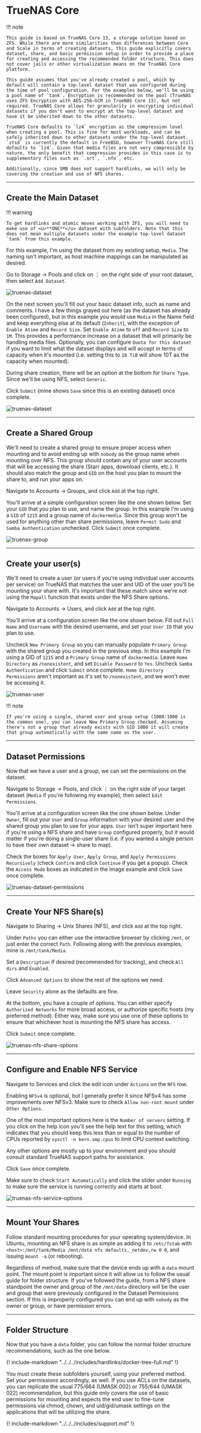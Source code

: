 # TrueNAS Core

!!! note

    This guide is based on TrueNAS Core 13, a storage solution based on ZFS. While there are more similarities than differences between Core and Scale in terms of creating datasets, this guide explicitly covers dataset, share, and basic permission setup in order to provide a place for creating and accessing the recommended folder structure. This does not cover jails or other virtualization means on the TrueNAS Core platform.

    This guide assumes that you've already created a pool, which by default will contain a top-level dataset that was configured during the time of pool configuration. For the examples below, we'll be using a pool name of `tank`. Encryption is recommended on the pool (TrueNAS uses ZFS Encryption with AES-256-GCM in TrueNAS Core 13), but not required. TrueNAS Core allows for granularity in encrypting individual datasets if you don't want to encrypt at the top-level dataset and have it be inherited down to the other datasets.

    TrueNAS Core defaults to `lz4` encryption as the compression level when creating a pool. This is fine for most workloads, and can be safely inherited down to other datasets under the top-level dataset. `ztsd` is currently the default in FreeBSD, however TrueNAS Core still defaults to `lz4`. Given that media files are not very compressible by nature, the only benefit that compression provides in this case is to supplementary files such as `.srt`, `.nfo`, etc.

    Additionally, since SMB does not support hardlinks, we will only be covering the creation and use of NFS shares.

------

## Create the Main Dataset

!!! warning

    To get hardlinks and atomic moves working with ZFS, you will need to make use of <u>**ONE**</u> dataset with subfolders. Note that this does not mean multiple datasets under the example top-level dataset `tank` from this example.

For this example, I'm using the dataset from my existing setup, `Media`. The naming isn't important, as host machine mappings can be manipulated as desired.

Go to Storage -> Pools and click on ⋮ on the right side of your root dataset, then select `Add Dataset`.

![truenas-dataset](images/truenas-create-dataset.png)

On the next screen you'll fill out your basic dataset info, such as name and comments. I have a few things grayed out here (as the dataset has already been configured), but in this example you would use `Media` in the Name field and keep everything else at its default (`Inherit`), with the exception of `Enable Atime` and `Record Size`. Set `Enable Atime` to `off` and `Record Size` to `1M`. This provides a performance increase on a dataset that will primarily be handling media files. Optionally, you can configure `Quota for this dataset` if you want to limit what the dataset displays and will accept in terms of capacity when it's mounted (i.e. setting this to `10 TiB` will show 10T as the capacity when mounted).

During share creation, there will be an option at the bottom for `Share Type`. Since we'll be using NFS, select `Generic`.

Click `Submit` (mine shows `Save` since this is an existing dataset) once complete.

![truenas-dataset](images/truenas-dataset-options.png)

------

## Create a Shared Group

We'll need to create a shared group to ensure proper access when mounting and to avoid ending up with `nobody` as the group name when mounting over NFS. This group should contain any of your user accounts that will be accessing the share (Starr apps, download clients, etc.). It should also match the group and `GID` on the host you plan to mount the share to, and run your apps on.

Navigate to Accounts -> Groups, and click `Add` at the top right.

You'll arrive at a simple configuration screen like the one shown below. Set your `GID` that you plan to use, and name the group. In this example I'm using a `GID` of `1215` and a group name of `dockermedia`. Since this group won't be used for anything other than share permissions, leave `Permit Sudo` and `Samba Authentication` unchecked. Click `Submit` once complete.

![truenas-group](images/truenas-group-options.png)

------

## Create your user(s)

We'll need to create a user (or users if you're using individual user accounts per service) on TrueNAS that matches the user and UID of the user you'll be mounting your share with. It's important that these match since we're not using the `Mapall` function that exists under the NFS Share options.

Navigate to Accounts -> Users, and click `Add` at the top right.

You'll arrive at a configuration screen like the one shown below. Fill out `Full Name` and `Username` with the desired username, and set your `User ID` that you plan to use.

Uncheck `New Primary Group` so you can manually populate `Primary Group` with the shared group you created in the previous step. In this example I'm using a GID of `1215` and a `Primary Group` name of `dockermedia`. Leave `Home Directory` as `/nonexistent`, and set `Disable Password` to `Yes`. Uncheck `Samba Authentication` and click `Submit` once complete. `Home Directory Permissions` aren't important as it's set to `/nonexistent`, and we won't ever be accessing it.

![truenas-user](images/truenas-user-options.png)

!!! note

    If you're using a single, shared user and group setup (1000:1000 is the common one), you can leave New Primary Group checked. Assuming there's not a group that already exists with GID 1000 it will create that group automatically with the same name as the user.

------

## Dataset Permissions

Now that we have a user and a group, we can set the permissions on the dataset.

Navigate to Storage -> Pools, and click ⋮ on the right side of your target dataset (`Media` if you're following my example), then select `Edit Permissions`.

You'll arrive at a configuration screen like the one shown below. Under `Owner`, fill out your `User` and `Group` information with your desired user and the shared group you plan to use for your apps. `User` isn't super important here if you're using a NFS share and have `Group` configured properly, but it would matter if you're doing a single-user share (i.e. if you wanted a single person to have their own dataset -> share to map).

Check the boxes for `Apply User`, `Apply Group`, and `Apply Permissions Recursively` (check `Confirm` and click `Continue` if you get a popup). Check the `Access Mode` boxes as indicated in the image example and click `Save` once complete.

![truenas-dataset-permissions](images/truenas-dataset-permissions.png)

------

## Create Your NFS Share(s)

Navigate to Sharing -> Unix Shares (NFS), and click `Add` at the top right.

Under `Paths` you can either use the interactive browser by clicking `/mnt`, or just enter the correct `Path`. Following along with the previous examples, mine is `/mnt/tank/Media`.

Set a `Description` if desired (recommended for tracking), and check `All dirs` and `Enabled`.

Click `Advanced Options` to show the rest of the options we need.

Leave `Security` alone as the defaults are fine.

At the bottom, you have a couple of options. You can either specify `Authorized Networks` for more broad access, or authorize specific hosts (my preferred method). Either way, make sure you use one of these options to ensure that whichever host is mounting the NFS share has access.

Click `Submit` once complete.

![truenas-nfs-share-options](images/truenas-nfs-share-options.png)

------

## Configure and Enable NFS Service

Navigate to Services and click the edit icon under `Actions` on the `NFS` row.

Enabling `NFSv4` is optional, but I generally prefer it since NFSv4 has some improvements over NFSv3. Make sure to check `Allow non-root mount` under `Other Options`.

One of the most important options here is the `Number of servers` setting. If you click on the help icon you'll see the help text for this setting, which indicates that you should keep this less than or equal to the number of CPUs reported by `sysctl -n kern.smp.cpus` to limit CPU context switching.

Any other options are mostly up to your environment and you should consult standard TrueNAS support paths for assistance.

Click `Save` once complete.

Make sure to check `Start Automatically` and click the slider under `Running` to make sure the service is running correctly and starts at boot.

![truenas-nfs-service-options](images/truenas-nfs-service-options.png)

------

## Mount Your Shares

Follow standard mounting procedures for your operating system/device. In Ubuntu, mounting an NFS share is as simple as adding it to `/etc/fstab` with `<host>:/mnt/tank/Media /mnt/data nfs defaults,_netdev,rw 0 0`, and issuing `mount -a` (or rebooting).

Regardless of method, make sure that the device ends up with a `data` mount point. The mount point is important since it will allow us to follow the usual guide for folder structure. If you've followed the guide, from a NFS share standpoint the owner and group of the `/mnt/data` directory will be the user and group that were previously configured in the Dataset Permissions section. If this is improperly configured you can end up with `nobody` as the owner or group, or have permission errors.

------

## Folder Structure

Now that you have a `data` folder, you can follow the normal folder structure recommendations, such as the one below.

{! include-markdown "../../../includes/hardlinks/docker-tree-full.md" !}

You must create these subfolders yourself, using your preferred method. Set your permissions accordingly, as well. If you use ACLs on the datasets, you can replicate the usual 775/664 (UMASK 002) or 755/644 (UMASK 022) recommendation, but this guide only covers the use of basic permissions for mounting and expects the end user to fine-tune permissions via chmod, chown, and uid/gid/umask settings on the applications that will be utilizing the share.

{! include-markdown "../../../includes/support.md" !}
<!-- --8<-- "includes/support.md" -->
